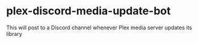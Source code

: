 # plex-discord-media-update-bot
This will post to a Discord channel whenever Plex media server updates its library
